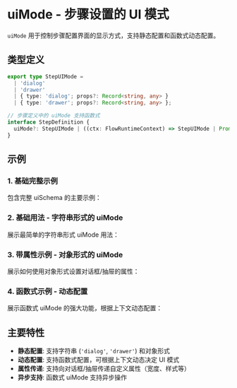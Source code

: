 # uiMode - 步骤设置的 UI 模式

`uiMode` 用于控制步骤配置界面的显示方式，支持静态配置和函数式动态配置。

## 类型定义

```ts
export type StepUIMode =
  | 'dialog'
  | 'drawer'
  | { type: 'dialog'; props?: Record<string, any> }
  | { type: 'drawer'; props?: Record<string, any> };

// 步骤定义中的 uiMode 支持函数式
interface StepDefinition {
  uiMode?: StepUIMode | ((ctx: FlowRuntimeContext) => StepUIMode | Promise<StepUIMode>);
}
```

## 示例

### 1. 基础完整示例

包含完整 uiSchema 的主要示例：

<code src="./index.tsx"></code>

### 2. 基础用法 - 字符串形式的 uiMode

展示最简单的字符串形式 uiMode 用法：

<code src="./basic.tsx"></code>

### 3. 带属性示例 - 对象形式的 uiMode

展示如何使用对象形式设置对话框/抽屉的属性：

<code src="./with-props.tsx"></code>

### 4. 函数式示例 - 动态配置

展示函数式 uiMode 的强大功能，根据上下文动态配置：

<code src="./functional.tsx"></code>

## 主要特性

- **静态配置**: 支持字符串 (`'dialog'`, `'drawer'`) 和对象形式
- **动态配置**: 支持函数式配置，可根据上下文动态决定 UI 模式
- **属性传递**: 支持向对话框/抽屉传递自定义属性（宽度、样式等）
- **异步支持**: 函数式 uiMode 支持异步操作
